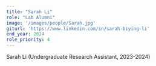 ```yaml
---
title: "Sarah Li"
role: "Lab Alumni"
image: '/images/people/Sarah.jpg'
giturl: 'https://www.linkedin.com/in/sarah-biying-li'
end_year: 2024
role_priority: 4
---
```

Sarah Li (Undergraduate Research Assistant, 2023-2024)